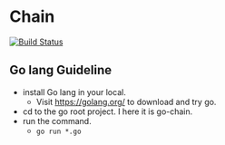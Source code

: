 # Chain
[![Build Status](https://travis-ci.com/shehand/Chain.svg?token=njZFqwG6YQaWfcVbpazT&branch=master)](https://travis-ci.com/shehand/Chain)

## Go lang Guideline

- install Go lang in your local.
    - Visit https://golang.org/ to download and try go.
- cd to the go root project. I here it is go-chain.
- run the command.
    - `go run *.go`